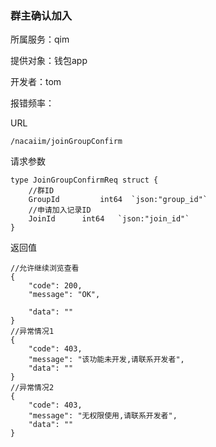 ### 群主确认加入

所属服务：qim

提供对象：钱包app

开发者：tom

报错频率：

URL

```
/nacaiim/joinGroupConfirm
```

请求参数

    type JoinGroupConfirmReq struct {
        //群ID
        GroupId         int64  `json:"group_id"`
        //申请加入记录ID
        JoinId      int64   `json:"join_id"`
    }

返回值

```
//允许继续浏览查看
{
    "code": 200,
    "message": "OK",

    "data": ""
}
//异常情况1
{
    "code": 403,
    "message": "该功能未开发,请联系开发者",    
    "data": ""
}
//异常情况2
{
    "code": 403,
    "message": "无权限使用,请联系开发者",    
    "data": ""
}
```



